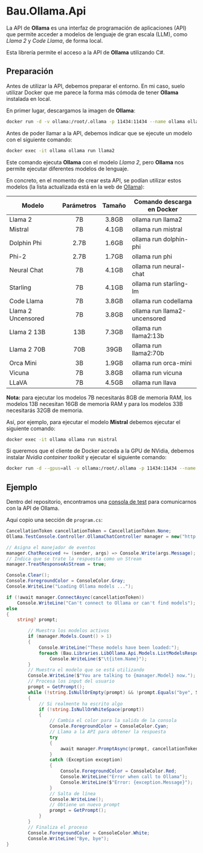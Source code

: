 # Bau.Ollama.Api

La API de **Ollama** es una interfaz de programación de aplicaciones (API) que permite acceder a modelos de 
lenguaje de gran escala (LLM), como *Llama 2* y *Code Llama*, de forma local. 

Esta librería permite el acceso a la API de **Ollama** utilizando C#.

## Preparación

Antes de utilizar la API, debemos preparar el entorno. En mi caso, suelo utilizar Docker que me parece la forma más cómoda de
tener **Ollama** instalada en local.

En primer lugar, descargamos la imagen de **Ollama**:

```sh
docker run -d -v ollama:/root/.ollama -p 11434:11434 --name ollama ollama/ollama
```

Antes de poder llamar a la API, debemos indicar que se ejecute un modelo con el siguiente comando:

```sh
docker exec -it ollama ollama run llama2
```

Este comando ejecuta **Ollama** con el modelo *Llama 2*, pero **Ollama** nos permite ejecutar diferentes modelos de lenguaje. 

En concreto, en el momento de crear esta API, se podían utilizar estos modelos 
(la lista actualizada está en la web de [Ollama](https://ollama.ai/library)):

| Modelo             | Parámetros | Tamaño | Comando descarga en Docker   |
|--------------------|:----------:|:------:|------------------------------|
| Llama 2            | 7B         | 3.8GB  | ollama run llama2            |
| Mistral            | 7B         | 4.1GB  | ollama run mistral           |
| Dolphin Phi        | 2.7B       | 1.6GB  | ollama run dolphin-phi       |
| Phi-2              | 2.7B       | 1.7GB  | ollama run phi               |
| Neural Chat        | 7B         | 4.1GB  | ollama run neural-chat       |
| Starling           | 7B         | 4.1GB  | ollama run starling-lm       |
| Code Llama         | 7B         | 3.8GB  | ollama run codellama         |
| Llama 2 Uncensored | 7B         | 3.8GB  | ollama run llama2-uncensored |
| Llama 2 13B        | 13B        | 7.3GB  | ollama run llama2:13b        |
| Llama 2 70B        | 70B        | 39GB   | ollama run llama2:70b        |
| Orca Mini          | 3B         | 1.9GB  | ollama run orca-mini         |
| Vicuna             | 7B         | 3.8GB  | ollama run vicuna            |
| LLaVA              | 7B         | 4.5GB  | ollama run llava             |

**Nota:** para ejecutar los modelos 7B necesitarás 8GB de memoria RAM, los modelos 13B necesitan 16GB de memoria RAM y
para los modelos 33B necesitarás 32GB de memoria.

Así, por ejemplo, para ejecutar el modelo **Mistral** debemos ejecutar el siguiente comando:

```sh
docker exec -it ollama ollama run mistral
```

Si queremos que el cliente de Docker acceda a la GPU de NVidia, debemos instalar *Nvidia container toolkit* y ejecutar el siguiente comando:

```sh
docker run -d --gpus=all -v ollama:/root/.ollama -p 11434:11434 --name ollama ollama/ollama
```


## Ejemplo

Dentro del repositorio, encontramos una [consola de test](https://github.com/jbautistam/Bau.Ollama.Api/tree/main/test/Ollama.TestConsole) para comunicarnos con la API de Ollama.

Aquí copio una sección de `program.cs`:

```csharp
CancellationToken cancellationToken = CancellationToken.None;
Ollama.TestConsole.Controller.OllamaChatController manager = new("http://localhost:11434", null);

// Asigna el manejador de eventos
manager.ChatReceived += (sender, args) => Console.Write(args.Message);
// Indica que se trate la respuesta como un Stream
manager.TreatResponseAsStream = true;

Console.Clear();
Console.ForegroundColor = ConsoleColor.Gray;
Console.WriteLine("Loading Ollama models ...");

if (!await manager.ConnectAsync(cancellationToken))
	Console.WriteLine("Can't connect to Ollama or can't find models");
else
{
	string? prompt;

		// Muestra los modelos activos
		if (manager.Models.Count() > 1)
		{
			Console.WriteLine("These models have been loaded:");
			foreach (Bau.Libraries.LibOllama.Api.Models.ListModelsResponseItem item in manager.Models)
				Console.WriteLine($"\t{item.Name}");
		}
		// Muestra el modelo que se está utilizando
		Console.WriteLine($"You are talking to {manager.Model} now.");
		// Procesa los input del usuario
		prompt = GetPrompt();
		while (!string.IsNullOrEmpty(prompt) && !prompt.Equals("bye", StringComparison.CurrentCultureIgnoreCase))
		{
			// Si realmente ha escrito algo
			if (!string.IsNullOrWhiteSpace(prompt))
			{
				// Cambia el color para la salida de la consola
				Console.ForegroundColor = ConsoleColor.Cyan;
				// Llama a la API para obtener la respuesta
				try
				{
					await manager.PromptAsync(prompt, cancellationToken);
				}
				catch (Exception exception)
				{
					Console.ForegroundColor = ConsoleColor.Red;
					Console.WriteLine("Error when call to Ollama");
					Console.WriteLine($"Error: {exception.Message}");
				}
				// Salta de línea
				Console.WriteLine();
				// Obtiene un nuevo prompt
				prompt = GetPrompt();
			}
		}
		// Finaliza el proceso
		Console.ForegroundColor = ConsoleColor.White;
		Console.WriteLine("Bye, bye");
}
```

